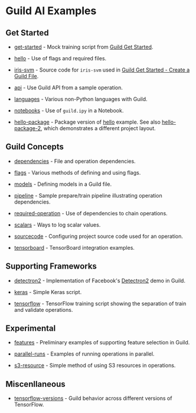 # Guild AI Examples

## Get Started

- [get-started](get-started/README.md) - Mock training script from
  [Guild Get Started](https://guild.ai/start/).

- [hello](hello/README.md) - Use of flags and required files.

- [iris-svm](iris-svm/README.md) - Source code for `iris-svm` used in
  [Guild Get Started - Create a Guild
  File](https://guild.ai/start/guildfile/).

- [api](api/README.md) - Use Guild API from a sample operation.

- [languages](languages/README.md) - Various non-Python languages with
  Guild.

- [notebooks](notebooks/README.md) - Use of `guild.ipy` in a Notebook.

- [hello-package](hello-package/README.md) - Package version of
  [hello](hello/README.md) example. See also
  [hello-package-2](hello-package-2/README.md), which demonstrates a
  different project layout.

## Guild Concepts

- [dependencies](dependencies/README.md) - File and operation
  dependencies.

- [flags](flags/README.md) - Various methods of defining and using
  flags.

- [models](models/README.md) - Defining models in a Guild file.

- [pipeline](pipeline/README.md) - Sample prepare/train pipeline
  illustrating operation dependencies.

- [required-operation](required-operation/README.md) - Use of
  dependencies to chain operations.

- [scalars](scalars/README.md) - Ways to log scalar values.

- [sourcecode](project-sourcecode/README.md) - Configuring project
  source code used for an operation.

- [tensorboard](tensorboard/README.md) - TensorBoard integration
  examples.

## Supporting Frameworks

- [detectron2](detectron2/README.md) - Implementation of Facebook's
  [Detectron2](https://github.com/facebookresearch/detectron2) demo in
  Guild.

- [keras](keras/README.md) - Simple Keras script.

- [tensorflow](tensorflow/README.md) - TensorFlow training script
  showing the separation of train and validate operations.

## Experimental

- [features](features/README.md) - Preliminary examples of supporting
  feature selection in Guild.

- [parallel-runs](parallel-runs/README.md) - Examples of running
  operations in parallel.

- [s3-resource](s3-resource/README.md) - Simple method of using S3
  resources in operations.

## Miscenllaneous

- [tensorflow-versions](tensorflow-versions/README.md) - Guild
  behavior across different versions of TensorFlow.
